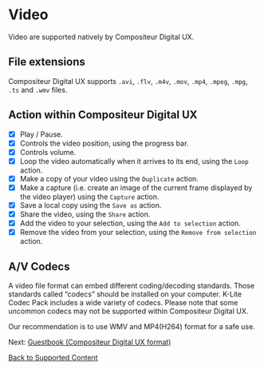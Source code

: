 # Video

Video are supported natively by Compositeur Digital UX.

## File extensions 

Compositeur Digital UX supports `.avi`, `.flv`, `.m4v`, `.mov`, `.mp4`, `.mpeg`, `.mpg`, `.ts` and `.wmv` files.

## Action within Compositeur Digital UX

* [X] Play / Pause.
* [X] Controls the video position, using the progress bar.
* [X] Controls volume.
* [X] Loop the video automatically when it arrives to its end, using the `Loop` action.
* [X] Make a copy of your video using the `Duplicate` action.
* [X] Make a capture (i.e. create an image of the current frame displayed by the video player) using the `Capture` action.
* [X] Save a local copy using the `Save as` action.
* [X] Share the video, using the `Share` action.
* [X] Add the video to your selection, using the `Add to selection` action.
* [X] Remove the video from your selection, using the `Remove from selection` action.

## A/V Codecs

A video file format can embed different coding/decoding standards. Those standards called “codecs” should be installed on your computer. K-Lite Codec Pack includes a wide variety of codecs. Please note that some uncommon codecs may not be supported within Compositeur Digital UX.

Our recommendation is to use WMV and MP4(H264) format for a safe use.

Next: [Guestbook (Compositeur Digital UX format)](guestbook.md)

[Back to Supported Content](index.md)

